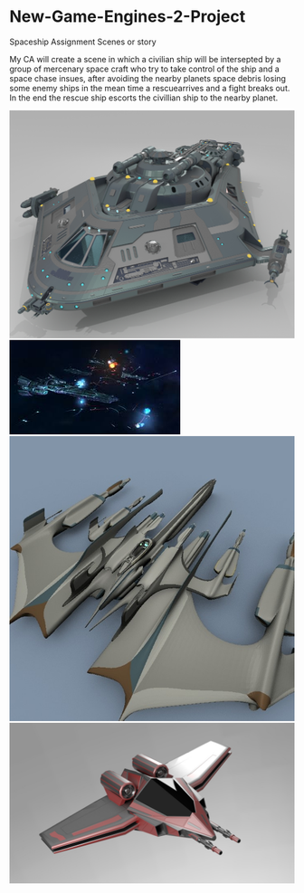 # New-Game-Engines-2-Project
Spaceship Assignment Scenes or story

My CA will create a scene in which a civilian ship will be intersepted by a group of mercenary space craft who try to take control of the ship and a space chase insues, after avoiding the nearby planets space debris losing some enemy ships in the mean time a rescuearrives and a fight breaks out. In the end the rescue ship escorts the civillian ship to the nearby planet.

![](SceneStoryboardPics/HeroShip.jpg)
![](SceneStoryboardPics/FightSpace.jpg)
![](SceneStoryboardPics/EvilShip.jpg)
![](SceneStoryboardPics/RescueShip.jpg)
